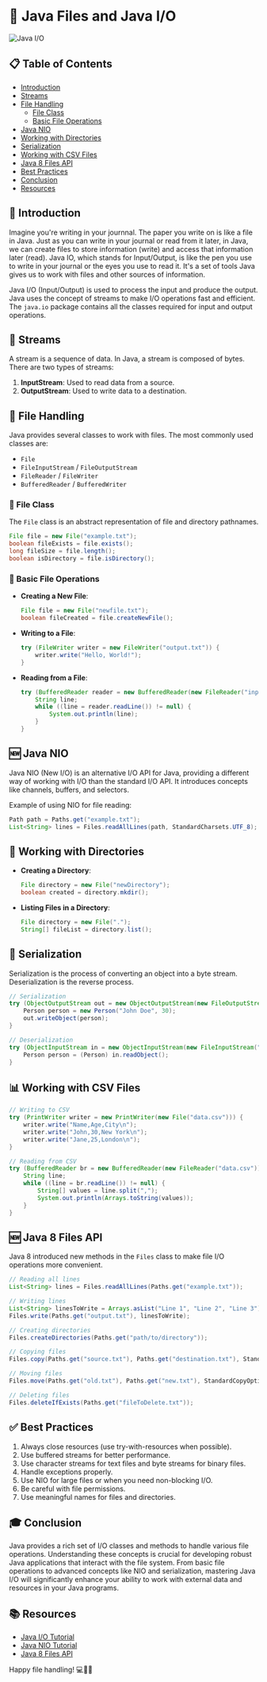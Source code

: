 # 📁 Java Files and Java I/O

![Java I/O](https://img.shields.io/badge/Java-I%2FO-blue?style=for-the-badge&logo=java)

## 📋 Table of Contents
- [Introduction](#-introduction)
- [Streams](#-streams)
- [File Handling](#-file-handling)
  - [File Class](#-file-class)
  - [Basic File Operations](#-basic-file-operations)
- [Java NIO](#-java-nio)
- [Working with Directories](#-working-with-directories)
- [Serialization](#-serialization)
- [Working with CSV Files](#-working-with-csv-files)
- [Java 8 Files API](#-java-8-files-api)
- [Best Practices](#-best-practices)
- [Conclusion](#-conclusion)
- [Resources](#-resources)

## 🌟 Introduction

Imagine you're writing in your journnal. The paper you write on is like a file in Java. Just as you can write in your journal or read from it later, in Java, we can create files to store information (write) and access that information later (read).
Java IO, which stands for Input/Output, is like the pen you use to write in your journal or the eyes you use to read it. It's a set of tools Java gives us to work with files and other sources of information.

Java I/O (Input/Output) is used to process the input and produce the output. Java uses the concept of streams to make I/O operations fast and efficient. The `java.io` package contains all the classes required for input and output operations.


## 🌊 Streams

A stream is a sequence of data. In Java, a stream is composed of bytes. There are two types of streams:

1. **InputStream**: Used to read data from a source.
2. **OutputStream**: Used to write data to a destination.

## 📂 File Handling

Java provides several classes to work with files. The most commonly used classes are:

- `File`
- `FileInputStream` / `FileOutputStream`
- `FileReader` / `FileWriter`
- `BufferedReader` / `BufferedWriter`

### 📁 File Class

The `File` class is an abstract representation of file and directory pathnames.

```java
File file = new File("example.txt");
boolean fileExists = file.exists();
long fileSize = file.length();
boolean isDirectory = file.isDirectory();
```

### 💾 Basic File Operations

- **Creating a New File**:
  ```java
  File file = new File("newfile.txt");
  boolean fileCreated = file.createNewFile();
  ```

- **Writing to a File**:
  ```java
  try (FileWriter writer = new FileWriter("output.txt")) {
      writer.write("Hello, World!");
  }
  ```

- **Reading from a File**:
  ```java
  try (BufferedReader reader = new BufferedReader(new FileReader("input.txt"))) {
      String line;
      while ((line = reader.readLine()) != null) {
          System.out.println(line);
      }
  }
  ```

## 🆕 Java NIO

Java NIO (New I/O) is an alternative I/O API for Java, providing a different way of working with I/O than the standard I/O API. It introduces concepts like channels, buffers, and selectors.

Example of using NIO for file reading:
```java
Path path = Paths.get("example.txt");
List<String> lines = Files.readAllLines(path, StandardCharsets.UTF_8);
```

## 📁 Working with Directories

- **Creating a Directory**:
  ```java
  File directory = new File("newDirectory");
  boolean created = directory.mkdir();
  ```

- **Listing Files in a Directory**:
  ```java
  File directory = new File(".");
  String[] fileList = directory.list();
  ```

## 💾 Serialization

Serialization is the process of converting an object into a byte stream. Deserialization is the reverse process.

```java
// Serialization
try (ObjectOutputStream out = new ObjectOutputStream(new FileOutputStream("person.ser"))) {
    Person person = new Person("John Doe", 30);
    out.writeObject(person);
}

// Deserialization
try (ObjectInputStream in = new ObjectInputStream(new FileInputStream("person.ser"))) {
    Person person = (Person) in.readObject();
}
```

## 📊 Working with CSV Files

```java
// Writing to CSV
try (PrintWriter writer = new PrintWriter(new File("data.csv"))) {
    writer.write("Name,Age,City\n");
    writer.write("John,30,New York\n");
    writer.write("Jane,25,London\n");
}

// Reading from CSV
try (BufferedReader br = new BufferedReader(new FileReader("data.csv"))) {
    String line;
    while ((line = br.readLine()) != null) {
        String[] values = line.split(",");
        System.out.println(Arrays.toString(values));
    }
}
```

## 🆕 Java 8 Files API

Java 8 introduced new methods in the `Files` class to make file I/O operations more convenient.

```java
// Reading all lines
List<String> lines = Files.readAllLines(Paths.get("example.txt"));

// Writing lines
List<String> linesToWrite = Arrays.asList("Line 1", "Line 2", "Line 3");
Files.write(Paths.get("output.txt"), linesToWrite);

// Creating directories
Files.createDirectories(Paths.get("path/to/directory"));

// Copying files
Files.copy(Paths.get("source.txt"), Paths.get("destination.txt"), StandardCopyOption.REPLACE_EXISTING);

// Moving files
Files.move(Paths.get("old.txt"), Paths.get("new.txt"), StandardCopyOption.REPLACE_EXISTING);

// Deleting files
Files.deleteIfExists(Paths.get("fileToDelete.txt"));
```

## ✅ Best Practices

1. Always close resources (use try-with-resources when possible).
2. Use buffered streams for better performance.
3. Use character streams for text files and byte streams for binary files.
4. Handle exceptions properly.
5. Use NIO for large files or when you need non-blocking I/O.
6. Be careful with file permissions.
7. Use meaningful names for files and directories.

## 🎓 Conclusion

Java provides a rich set of I/O classes and methods to handle various file operations. Understanding these concepts is crucial for developing robust Java applications that interact with the file system. From basic file operations to advanced concepts like NIO and serialization, mastering Java I/O will significantly enhance your ability to work with external data and resources in your Java programs.

## 📚 Resources

- [Java I/O Tutorial](https://docs.oracle.com/javase/tutorial/essential/io/)
- [Java NIO Tutorial](https://docs.oracle.com/javase/tutorial/essential/io/fileio.html)
- [Java 8 Files API](https://docs.oracle.com/javase/8/docs/api/java/nio/file/Files.html)

Happy file handling! 💻📂🚀
